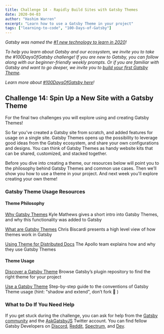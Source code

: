 ```yaml
---
title: Challenge 14 - Rapidly Build Sites with Gatsby Themes
date: 2020-04-03
author: "Hashim Warren"
excerpt: "Learn how to use a Gatsby Theme in your project"
tags: ["learning-to-code", "100-Days-of-Gatsby"]
---
```


_Gatsby was named the [#1 new technology to learn in 2020](https://www.cnbc.com/2019/12/02/10-hottest-tech-skills-that-could-pay-off-most-in-2020-says-new-report.html)!_

_To help you learn about Gatsby and our ecosystem, we invite you to take the #100DaysOfGatsby challenge! If you are new to Gatsby, you can follow along with our beginner-friendly weekly prompts. Or if you are familiar with Gatsby and want to go deeper, we invite you to [build your first Gatsby Theme](/docs/themes/building-themes/)._

_Learn more about [#100DaysOfGatsby here](/blog/100days)!_

## Challenge 14: Spin Up a New Site with a Gatsby Theme

For the final two challenges you will explore using and creating Gatsby Themes!

So far you’ve created a Gatsby site from scratch, and added features for usage on a single site. Gatsby Themes opens up the possibility to leverage good ideas from the Gatsby ecosystem, and share your own configurations and designs. You can think of Gatsby Themes as handy website kits that can be shared, customized, and stacked together.

Before you dive into creating a theme, our resources below will point you to the philosophy behind Gatsby Themes and common use cases. Then we’ll show you how to use a theme in your project. And next week you'll explore creating your own theme!

### Gatsby Theme Usage Resources

#### Theme Philosophy

[Why Gatsby Themes](/blog/2019-01-31-why-themes) Kyle Mathews gives a short intro into Gatsby Themes, and why this functionality was added to Gatsby

[What are Gatsby Themes](https://youtu.be/LBpNwUU3QVI) Chris Biscardi presents a high level view of how themes work in Gatsby

[Using Theme for Distributed Docs](/blog/2019-07-03-using-themes-for-distributed-docs/) The Apollo team explains how and why they use Gatsby Themes

#### Theme Usage

[Discover a Gatsby Theme](/plugins/?=gatsby-theme) Browse Gatsby’s plugin repository to find the right theme for your project

[Use a Gatsby Theme](/docs/themes/using-a-gatsby-theme/) Step-by-step guide to the conventions of Gatsby Theme usage (hint: "shadow and extend", don’t fork 🙂 )

### What to Do If You Need Help

If you get stuck during the challenge, you can ask for help from the [Gatsby community](/contributing/community/) and the [AskGatsbyJS](https://twitter.com/AskGatsbyJS) Twitter account. You can find fellow Gatsby Developers on [Discord](https://discordapp.com/invite/gatsby), [Reddit](https://www.reddit.com/r/gatsbyjs/), [Spectrum](https://spectrum.chat/gatsby-js), and [Dev](https://dev.to/t/gatsby).
